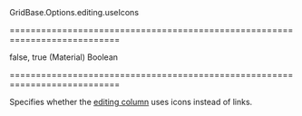 <!--id-->GridBase.Options.editing.useIcons<!--/id-->
===========================================================================
<!--default-->false, true (Material)<!--/default-->
<!--type-->Boolean<!--/type-->
===========================================================================

<!--shortDescription-->
Specifies whether the [editing column](/Documentation/Guide/Widgets/{WidgetName}/Columns/Column_Types/Command_Columns/) uses icons instead of links.
<!--/shortDescription-->

<!--fullDescription-->

<!--/fullDescription-->